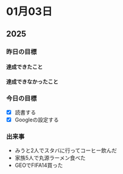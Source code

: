 # 01月03日

## 2025

### 昨日の目標

#### 達成できたこと

#### 達成できなかったこと

### 今日の目標

- [x] 読書する
- [x] Googleの設定する

### 出来事

- みうと2人でスタバに行ってコーヒー飲んだ
- 家族5人で丸源ラーメン食べた
- GEOでFIFA14買った


